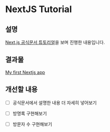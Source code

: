 # NextJS Tutorial

## 설명
[Next.js 공식문서 튜토리얼](https://nextjs.org/learn)을 보며 진행한 내용입니다.

## 결과물
[ My first Nextjs app ](https://next-js-tutorial-seven-psi.vercel.app/)

## 개선할 내용
- [ ] 공식문서에서 설명한 내용 더 자세히 넣어보기
- [ ] 방명록 구현해보기
- [ ] 방문자 수 구현해보기

